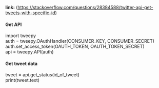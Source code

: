 **link:** (https://stackoverflow.com/questions/28384588/twitter-api-get-tweets-with-specific-id)


#### Get API <br>
import tweepy <br>
auth = tweepy.OAuthHandler(CONSUMER_KEY, CONSUMER_SECRET) <br>
auth.set_access_token(OAUTH_TOKEN, OAUTH_TOKEN_SECRET)   <br>
api = tweepy.API(auth)  <br>

#### Get tweet data  <br>
tweet = api.get_status(id_of_tweet)  <br>
print(tweet.text)  <br>
